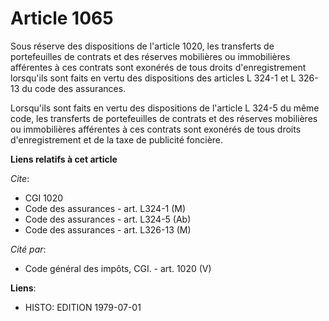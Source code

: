 # Article 1065

Sous réserve des dispositions de l'article 1020, les transferts de portefeuilles de contrats et des réserves mobilières ou
immobilières afférentes à ces contrats sont exonérés de tous droits d'enregistrement lorsqu'ils sont faits en vertu des
dispositions des articles L 324-1 et L 326-13 du code des assurances.

Lorsqu'ils sont faits en vertu des dispositions de l'article L 324-5 du même code, les transferts de portefeuilles de
contrats et des réserves mobilières ou immobilières afférentes à ces contrats sont exonérés de tous droits d'enregistrement
et de la taxe de publicité foncière.

**Liens relatifs à cet article**

_Cite_:

  - CGI 1020
  - Code des assurances - art. L324-1 (M)
  - Code des assurances - art. L324-5 (Ab)
  - Code des assurances - art. L326-13 (M)

_Cité par_:

  - Code général des impôts, CGI. - art. 1020 (V)

**Liens**:

  - HISTO: EDITION 1979-07-01
